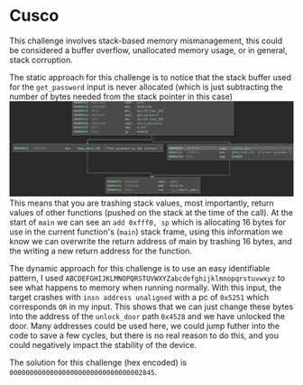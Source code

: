 # Cusco

This challenge involves stack-based memory mismanagement, this could be considered a buffer overflow, unallocated memory usage, or in general, stack corruption.

The static approach for this challenge is to notice that the stack buffer used for the `get_password` input is never allocated (which is just subtracting the number of bytes needed from the stack pointer in this case) ![](images/main.PNG) This means that you are trashing stack values, most importantly, return values of other functions (pushed on the stack at the time of the call). At the start of `main` we can see an `add 0xfff0, sp` which is allocating 16 bytes for use in the current function's (`main`) stack frame, using this information we know we can overwrite the return address of main by trashing 16 bytes, and the writing a new return address for the function.

The dynamic approach for this challenge is to use an easy identifiable pattern, I used `ABCDEFGHIJKLMNOPQRSTUVWXYZabcdefghijklmnopqrstuvwxyz` to see what happens to memory when running normally. With this input, the target crashes with `insn address unaligned` with a pc of `0x5251` which corresponds `QR` in my input. This shows that we can just change these bytes into the address of the `unlock_door` path `0x4528` and we have unlocked the door. Many addresses could be used here, we could jump futher into the code to save a few cycles, but there is no real reason to do this, and you could negatively impact the stability of the device.

The solution for this challenge (hex encoded) is `000000000000000000000000000000002845`.